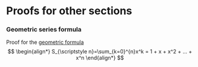 # Proofs for other sections

### Geometric series formula
Proof for the [geometric formula](A.Summations.md/#geometric-series)
$$
\begin{align*}
S_{\scriptstyle n}=\sum_{k=0}^{n}x^k = 1 + x + x^2 + ... + x^n
\end{align*}
$$